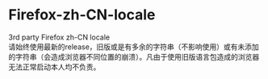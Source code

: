# Firefox-zh-CN-locale
3rd party Firefox zh-CN locale  
请始终使用最新的release，旧版或是有多余的字符串（不影响使用）或有未添加的字符串（会造成浏览器不同位置的崩溃）。凡由于使用旧版语言包造成的浏览器无法正常启动本人均不负责。
